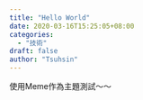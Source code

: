 ```yaml
---
title: "Hello World"
date: 2020-03-16T15:25:05+08:00
categories:
  - "技術"
draft: false
author: "Tsuhsin"
---
```


使用Meme作為主題測試～～
